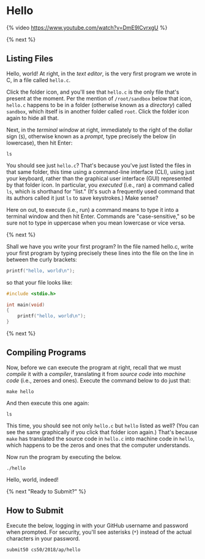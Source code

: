 # Hello

{% video https://www.youtube.com/watch?v=DmE9lCvrxgU %}

{% next %}

## Listing Files

Hello, world! At right, in the *text editor*, is the very first program we wrote in C, in a file called `hello.c`. 

Click the folder icon, and you'll see that `hello.c` is the only file that's present at the moment. Per the mention of `/root/sandbox` below that icon, `hello.c` happens to be in a folder (otherwise known as a *directory*) called `sandbox`, which itself is in another folder called `root`. Click the folder icon again to hide all that.

Next, in the *terminal window* at right, immediately to the right of the dollar sign (`$`), otherwise known as a *prompt*, type precisely the below (in lowercase), then hit Enter:

```
ls
```

You should see just `hello.c`? That's because you've just listed the files in that same folder, this time using a command-line interface (CLI), using just your keyboard, rather than the graphical user interface (GUI) represented by that folder icon. In particular, you *executed* (i.e., ran) a command called `ls`, which is shorthand for "list." (It's such a frequently used command that its authors called it just `ls` to save keystrokes.) Make sense?

Here on out, to execute (i.e., run) a command means to type it into a terminal window and then hit Enter. Commands are "case-sensitive," so be sure not to type in uppercase when you mean lowercase or vice versa.

{% next %}

Shall we have you write your first program? In the file named hello.c, write your first program by typing precisely these lines into the file on the line in between the curly brackets:

```c
printf("hello, world\n");
```

so that your file looks like:

```c
#include <stdio.h>

int main(void)
{
    printf("hello, world\n");
}
```

{% next %}

## Compiling Programs

Now, before we can execute the program at right, recall that we must *compile* it with a *compiler*, translating it from *source code* into *machine code* (i.e., zeroes and ones). Execute the command below to do just that:

```
make hello
```

And then execute this one again:

```
ls
```

This time, you should see not only `hello.c` but `hello` listed as well? (You can see the same graphically if you click that folder icon again.) That's because `make` has translated the source code in `hello.c` into machine code in `hello`, which happens to be the zeros and ones that the computer understands.

Now run the program by executing the below.

```
./hello
```

Hello, world, indeed!

{% next "Ready to Submit?" %}

## How to Submit

Execute the below, logging in with your GitHub username and password when prompted. For security, you'll see asterisks (`*`) instead of the actual characters in your password.

```
submit50 cs50/2018/ap/hello
```

